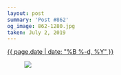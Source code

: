 ```yaml
---
layout: post
summary: 'Post #862'
og_image: 862-1280.jpg
taken: July 2, 2019
---
```


<div class="post">
 <time>
  <a href="/862">
   {{ page.date | date: "%B %-d, %Y" }}
  </a>
 </time>
 <a href="/862">
  <figure data-taken="7/2/2019">
   <img sizes="(min-width: 700px) 50vw, calc(100vw - 2rem)" src="{{ site.assets_url }}/862-640.jpg" srcset="{{ site.assets_url }}/862-320.jpg 320w, {{ site.assets_url }}/862-640.jpg 640w, {{ site.assets_url }}/862-960.jpg 960w, {{ site.assets_url }}/862-1280.jpg 1280w"/>
  </figure>
 </a>
</div>

